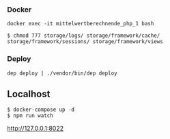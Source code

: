 ### Docker
    docker exec -it mittelwertberechnende_php_1 bash
    
    $ chmod 777 storage/logs/ storage/framework/cache/ storage/framework/sessions/ storage/framework/views
### Deploy
    dep deploy | ./vendor/bin/dep deploy

## Localhost
    $ docker-compose up -d
    $ npm run watch

http://127.0.0.1:8022

